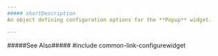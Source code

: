 ```yaml
---
##### shortDescription
An object defining configuration options for the **Popup** widget.

---
```

#####See Also#####
#include common-link-configurewidget